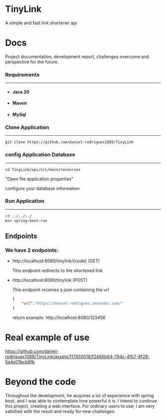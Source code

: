 # TinyLink
A simple and fast link shortener api


# Docs
Project documentation, development report, challenges overcome and perspective for the future.

### Requirements
---
- #### Java 20
- #### Maven
- #### MySql

### Clone Application
---
    git clone https://github.com/daniel-rodrigues1089/TinyLink

### config Application Database
---
    cd TinyLink/api/src/main/resources
    
"Open file application.properties"


configure your database information

### Run Application
---
```bash
cd ../../../
mvn spring-boot:run
```


## Endpoints
### We have 2 endpoints:

- http://localhost:8080/tinylink/{code} (GET)

    This endpoint redirects to the shortened link
- http://localhost:8080/tinylink (POST)
    
    This endpoint receives a json containing the url

    ```json
    {
        "url":"https://daniel-rodrigues.onrender.com/"
    }
    ```

    return example: http://localhost:8080/123456


# Real example of use


https://github.com/daniel-rodrigues1089/TinyLink/assets/117450018/f2466b64-784c-4fb7-8f28-5a4e01bcb8fb




# Beyond the code

Throughout the development, he acquires a lot of experience with spring boot, and I was able to contemplate how powerful it is.
I intend to continue this project, creating a web interface. For ordinary users to use;
I am very satisfied with the result and ready for new challenges.
